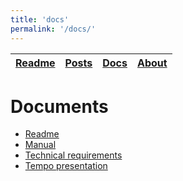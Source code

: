 ```yaml
---
title: 'docs'
permalink: '/docs/'
---
```

| [Readme] | [Posts] | [Docs] | [About] |
|--------|-------|------|-------|

[Readme]: <https://kotano.github.io/Tempo/readme>
[Posts]: <https://kotano.github.io/Tempo/posts>
[Docs]: <https://kotano.github.io/Tempo/docs>
[About]: <https://kotano.github.io/Tempo/about>


# Documents

* [Readme](https://kotano.github.io/Tempo/readme) 
* [Manual](https://clck.ru/NPy3K)
* [Technical requirements](https://clck.ru/NPxv9)
* [Tempo presentation](https://clck.ru/NPy59)